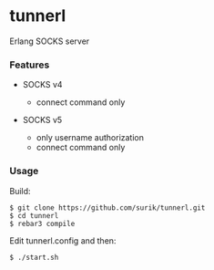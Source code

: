 # tunnerl

Erlang SOCKS server


### Features

 * SOCKS v4 
   + connect command only

 * SOCKS v5 
   + only username authorization 
   + connect command only

   
### Usage

Build:

    $ git clone https://github.com/surik/tunnerl.git
    $ cd tunnerl
    $ rebar3 compile

Edit tunnerl.config and then:

    $ ./start.sh

